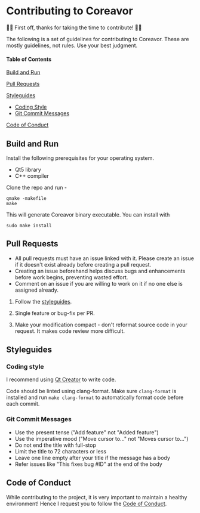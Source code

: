 # Contributing to Coreavor

👏🎉 First off, thanks for taking the time to contribute! 🎉👏

The following is a set of guidelines for contributing to Coreavor. These are mostly guidelines, not rules. Use your best judgment.

#### Table of Contents

[Build and Run](#build-and-run)

[Pull Requests](#pull-requests)

[Styleguides](#styleguides)
  - [Coding Style](#coding-style)
  - [Git Commit Messages](#git-commit-messages)

[Code of Conduct](#code-of-conduct)

## Build and Run

Install the following prerequisites for your operating system.
- Qt5 library
- C++ compiler

Clone the repo and run -
```
qmake -makefile
make
```
This will generate Coreavor binary executable.
You can install with
```
sudo make install
```

## Pull Requests

- All pull requests must have an issue linked with it. Please create an issue if it doesn't exist already before creating a pull request.
- Creating an issue beforehand helps discuss bugs and enhancements before work begins, preventing wasted effort.
- Comment on an issue if you are willing to work on it if no one else is assigned already.

1. Follow the [styleguides](#styleguides).

2. Single feature or bug-fix per PR.

3. Make your modification compact - don't reformat source code in your request. It makes code review more difficult.


## Styleguides

### Coding style

I recommend using [Qt Creator](https://www.qt.io/product/development-tools) to write code.

Code should be linted using clang-format. Make sure `clang-format` is installed and run `make clang-format` to automatically format code before each commit.

### Git Commit Messages

- Use the present tense ("Add feature" not "Added feature")
- Use the imperative mood ("Move cursor to..." not "Moves cursor to...")
- Do not end the title with full-stop
- Limit the title to 72 characters or less
- Leave one line empty after your title if the message has a body
- Refer issues like "This fixes bug #ID" at the end of the body

## Code of Conduct

While contributing to the project, it is very important to maintain a healthy environment! Hence I request you to follow the [Code of Conduct](CODE_OF_CONDUCT).
